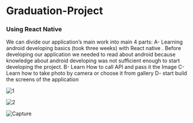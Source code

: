 # Graduation-Project
### Using React Native
We can divide our application’s main work into main 4 parts:
A- Learning android developing basics (took three weeks) with React native .
Before developing our application we needed to read about android because knowledge about
android developing was not sufficient enough to start developing the project.
B- Learn How to call API and pass it the Image
C- Learn how to take photo by camera or choose it from gallery
D- start build the screens of the application




![1](https://user-images.githubusercontent.com/42701893/166873869-2ad9ed26-6819-426e-a0d9-90ddeca8b8a6.PNG)

![2](https://user-images.githubusercontent.com/42701893/166874356-24024c19-f404-4054-87a2-3905542f936d.PNG)



![Capture](https://user-images.githubusercontent.com/42701893/166873935-8745cb51-4dac-493d-ab6e-3391ca01755c.PNG)
